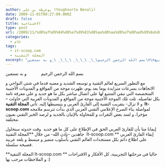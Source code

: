```yaml
---
author: يوغرطة بن علي (Youghourta Benali)
date: 2009-11-01T08:27:09.000Z
draft: false
title: الافتتاحية
type: post
url: /2009/11/%d8%a7%d9%84%d8%a7%d9%81%d8%aa%d8%aa%d8%a7%d8%ad%d9%8a%d8%a9/
categories:
  - عام
tags:
  - it-scoop.com
  - المجلة التقنية
excerpt: "بسم الله الرحمن الرحيم\_\_ \_\_\_ \_\_\_ \_و به نستعين\n\nمع التطور السريع لعالم التقنية و توسعه الشديد و مضيه قدما في شتى النواحي و الاتجاهات بسرعات متزايدة يوما بعد يوم، ظهرت موجة من المواقع و المدونات الأجنبية المتخصصة التي تبقي المتتبع"
---
```

بسم الله الرحمن الرحيم            و به نستعين

مع التطور السريع لعالم التقنية و توسعه الشديد و مضيه قدما في شتى النواحي و الاتجاهات بسرعات متزايدة يوما بعد يوم، ظهرت موجة من المواقع و المدونات الأجنبية المتخصصة التي تبقي المتتبع لها على اتصال مباشر بكل ما هو جديد و على معرفة تامة بكل تفاصيله. تلت تلك الموجة الأجنبية موجة من المواقع و المدونات العربية التي حاولت –و لا تزال- بتقريب التقنية إلى القارئ العربي و بتبسيطها إليه. تأتي **المجلة التقنية  It-scoop.com** لمواصلة بناء الصرح الإعلامي التقني العربي الذي بدأت تترسم ملامحه مؤخرا، و لسد بعض الثغرات و للمحاولة بالإتيان بالجديد و لرصد الخبر التقني بعيون مختلفة.

إيمانا منا بأن للقارئ العربي الحق في الإطلاع على كل ما هو جديد  وقت حدوثه سنحاول جاهدين –بإذن الله- من خلال \*\*المجلة التقنية  It-scoop.com \*\* إبقاء القارئ العربي على اطلاع دائم بكل مستجدات العالم التقني بأسلوب متميز و مبسط و بلغة عربية فصيحة سلسلة.

\*\*المجلة التنقية It-scoop.com \*\* حاليا في مرحلتها التجريبية، كل الأفكار و الاقتراحات و الملاحظات مرحب بها :)
